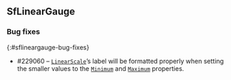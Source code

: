 ## SfLinearGauge

### Bug fixes
{:#sflineargauge-bug-fixes}

* \#229060 – [`LinearScale`](https://help.syncfusion.com/wpf/sflineargauge/scale?cs-save-lang=1&cs-lang=xml#scale)’s label will be formatted properly when setting the smaller values to the [`Minimum`](https://help.syncfusion.com/wpf/sflineargauge/scale?cs-save-lang=1&cs-lang=xml#setting-minimum-and-maximum-values-for-a-scale) and [`Maximum`](https://help.syncfusion.com/wpf/sflineargauge/scale?cs-save-lang=1&cs-lang=xml#setting-minimum-and-maximum-values-for-a-scale) properties.